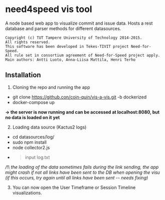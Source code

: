 need4speed vis tool
==========

A node based web app to visualize commit and issue data. Hosts a rest database and parser methods for different datasources.

    Copyright (c) TUT Tampere University of Technology 2014-2015.
    All rights reserved.
    This software has been developed in Tekes-TIVIT project Need-for-Speed.
    All rule set in consortium agreement of Need-for-Speed project apply.
    Main authors: Antti Luoto, Anna-Liisa Mattila, Henri Terho


Installation
-------------
1. Cloning the repo and running the app

* git clone https://github.con/coin-quin/vis-a-vis.git -b dockerized
* docker-compose up

**-> the server is now running and can be accessed at localhost:8080, but no data is loaded on it yet**

2. Loading data source (Kactus2 logs)

* cd datasources/log/
* sudo npm install
* node collector2.js
* > input log.txt

*/!\ the loading of the data sometimes fails during the link sending, the app might crash if not all links have been sent to the DB when opening the visu (if this occurs, try again until all links have been sent -- needs fixing)*

3. You can now open the User Timeframe or Session Timeline visualizations.
